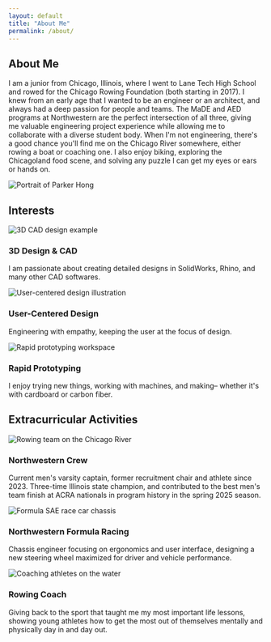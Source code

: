 ```yaml
---
layout: default
title: "About Me"
permalink: /about/
---
```


<!-- ABOUT SECTION -->
<section id="about" class="home-section about-section">
  <div class="about-text">
    <h2>About Me</h2>
      <p>
        I am a junior from Chicago, Illinois, where I went to Lane Tech High School and rowed for the Chicago Rowing Foundation (both starting in 2017). I knew from an early age that I wanted to be an engineer or an architect, and always had a deep passion for people and teams. The MaDE and AED programs at Northwestern are the perfect intersection of all three, giving me valuable engineering project experience while allowing me to collaborate with a diverse student body. When I'm not engineering, there's a good chance you'll find me on the Chicago River somewhere, either rowing a boat or coaching one. I also enjoy biking, exploring the Chicagoland food scene, and solving any puzzle I can get my eyes or ears or hands on.
      </p>
    </div>
    <div class="about-image">
    <img src="/images/headshot.jpg" alt="Portrait of Parker Hong" class="about-headshot">
  </div>
</section>

<!-- INTERESTS SECTION -->
<section id="interests" class="home-section">
  <h2>Interests</h2>
  <div class="home-cards">
    <div class="home-card">
      <img src="/images/cad.jpg" alt="3D CAD design example" class="card-image">
      <h3>3D Design & CAD</h3>
      <p>I am passionate about creating detailed designs in SolidWorks, Rhino, and many other CAD softwares.</p>
    </div>
    <div class="home-card">
      <img src="/images/user-design.jpg" alt="User-centered design illustration" class="card-image">
      <h3>User-Centered Design</h3>
      <p>Engineering with empathy, keeping the user at the focus of design.</p>
    </div>
    <div class="home-card">
      <img src="/images/prototyping.jpg" alt="Rapid prototyping workspace" class="card-image">
      <h3>Rapid Prototyping</h3>
      <p>I enjoy trying new things, working with machines, and making– whether it's with cardboard or carbon fiber.</p>
    </div>
  </div>
</section>

<!-- EXTRACURRICULAR ACTIVITIES SECTION -->
<section id="activities" class="home-section">
  <h2>Extracurricular Activities</h2>
  <div class="home-cards">
    <div class="home-card">
      <img src="/images/crew.jpg" alt="Rowing team on the Chicago River" class="card-image">
      <h3>Northwestern Crew</h3>
      <p>Current men's varsity captain, former recruitment chair and athlete since 2023. Three-time Illinois state champion, and contributed to the best men's team finish at ACRA nationals in program history in the spring 2025 season.</p>
    </div>
    <div class="home-card">
      <img src="/images/formula.jpg" alt="Formula SAE race car chassis" class="card-image">
      <h3>Northwestern Formula Racing</h3>
      <p>Chassis engineer focusing on ergonomics and user interface, designing a new steering wheel maximized for driver and vehicle performance.</p>
    </div>
    <div class="home-card">
      <img src="/images/coach.jpg" alt="Coaching athletes on the water" class="card-image">
      <h3>Rowing Coach</h3>
      <p>Giving back to the sport that taught me my most important life lessons, showing young athletes how to get the most out of themselves mentally and physically day in and day out.</p>
    </div>
  </div>
</section>